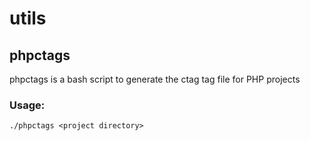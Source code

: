 # utils

## phpctags
phpctags is a bash script to generate the ctag tag file for PHP projects
### Usage:
```
./phpctags <project directory>
```
